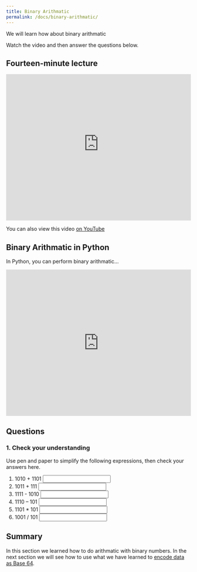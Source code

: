 ```yaml
---
title: Binary Arithmatic
permalink: /docs/binary-arithmatic/
---
```


We will learn how about binary arithmatic

Watch the video and then answer the questions below.

## Fourteen-minute lecture

<iframe width="100%" height="400px" src="https://www.youtube-nocookie.com/embed/X_f8upZKcKc" frameborder="0" allow="accelerometer; autoplay; encrypted-media; gyroscope; picture-in-picture" allowfullscreen></iframe>

You can also view this video [on YouTube](https://youtu.be/X_f8upZKcKc)

## Binary Arithmatic in Python

In Python, you can perform binary arithmatic...

<iframe height="400px" width="100%" src="https://repl.it/@davidgundry/MathsForCSModularArithmaticModulusDemo?lite=true" scrolling="no" frameborder="no" allowtransparency="true" allowfullscreen="true" sandbox="allow-forms allow-pointer-lock allow-popups allow-same-origin allow-scripts allow-modals"></iframe>


## Questions

### 1. Check your understanding

Use pen and paper to simplify the following expressions, then check your answers here.

1. <label for ="q1">1010 + 1101</label> <input type="text" id="q1" />
2. <label for ="q2">1011 + 111</label> <input type="text" id="q2" />
3. <label for ="q3">1111 - 1010</label> <input type="text" id="q3" />
4. <label for ="q4">1110 – 101</label> <input type="text" id="q4" />
5. <label for ="q5">1101 * 101</label> <input type="text" id="q5" />
6. <label for ="q6">1001 / 101</label> <input type="text" id="q6" />

## Summary

In this section we learned how to do arithmatic with binary numbers. In the next section we will see how to use what we have learned to [encode data as Base 64](./base-64/).